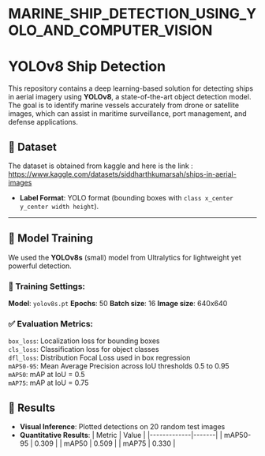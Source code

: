# MARINE_SHIP_DETECTION_USING_YOLO_AND_COMPUTER_VISION

# YOLOv8 Ship Detection 

This repository contains a deep learning-based solution for detecting ships in aerial imagery using **YOLOv8**, a state-of-the-art object detection model. The goal is to identify marine vessels accurately from drone or satellite images, which can assist in maritime surveillance, port management, and defense applications.


## 📁 Dataset

The dataset is obtained from kaggle and here is the link : https://www.kaggle.com/datasets/siddharthkumarsah/ships-in-aerial-images

- **Label Format**: YOLO format (bounding boxes with `class x_center y_center width height`).

---

## 🚀 Model Training

We used the **YOLOv8s** (small) model from Ultralytics for lightweight yet powerful detection.

### 🔧 Training Settings:
**Model**: `yolov8s.pt`
**Epochs**: 50
**Batch size**: 16
**Image size**: 640x640

### ✅ Evaluation Metrics:
`box_loss`: Localization loss for bounding boxes  
`cls_loss`: Classification loss for object classes  
`dfl_loss`: Distribution Focal Loss used in box regression  
`mAP50-95`: Mean Average Precision across IoU thresholds 0.5 to 0.95  
`mAP50`: mAP at IoU = 0.5  
`mAP75`: mAP at IoU = 0.75  



## 🧪 Results

- **Visual Inference**: Plotted detections on 20 random test images  
- **Quantitative Results**:
| Metric      | Value |
|-------------|-------|
| mAP50-95    | 0.309  |
| mAP50       | 0.509  |
| mAP75       | 0.330  |



